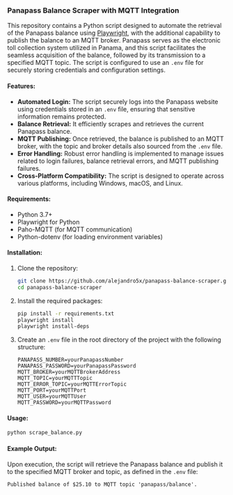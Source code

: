 ### Panapass Balance Scraper with MQTT Integration

This repository contains a Python script designed to automate the retrieval of the Panapass balance using [Playwright](https://playwright.dev/python), with the additional capability to publish the balance to an MQTT broker. Panapass serves as the electronic toll collection system utilized in Panama, and this script facilitates the seamless acquisition of the balance, followed by its transmission to a specified MQTT topic. The script is configured to use an `.env` file for securely storing credentials and configuration settings.

#### Features:
- **Automated Login:** The script securely logs into the Panapass website using credentials stored in an `.env` file, ensuring that sensitive information remains protected.
- **Balance Retrieval:** It efficiently scrapes and retrieves the current Panapass balance.
- **MQTT Publishing:** Once retrieved, the balance is published to an MQTT broker, with the topic and broker details also sourced from the `.env` file.
- **Error Handling:** Robust error handling is implemented to manage issues related to login failures, balance retrieval errors, and MQTT publishing failures.
- **Cross-Platform Compatibility:** The script is designed to operate across various platforms, including Windows, macOS, and Linux.

#### Requirements:
- Python 3.7+
- Playwright for Python
- Paho-MQTT (for MQTT communication)
- Python-dotenv (for loading environment variables)

#### Installation:
1. Clone the repository:
    ```bash
    git clone https://github.com/alejandro5x/panapass-balance-scraper.git
    cd panapass-balance-scraper
    ```

2. Install the required packages:
    ```bash
    pip install -r requirements.txt
    playwright install
    playwright install-deps
    ```

3. Create an `.env` file in the root directory of the project with the following structure:
    ```
    PANAPASS_NUMBER=yourPanapassNumber
    PANAPASS_PASSWORD=yourPanapassPassword
    MQTT_BROKER=yourMQTTBrokerAddress
    MQTT_TOPIC=yourMQTTTopic
    MQTT_ERROR_TOPIC=yourMQTTErrorTopic
    MQTT_PORT=yourMQTTPort
    MQTT_USER=yourMQTTUser
    MQTT_PASSWORD=yourMQTTPassword
    ```

#### Usage:
```bash
python scrape_balance.py
```

#### Example Output:
Upon execution, the script will retrieve the Panapass balance and publish it to the specified MQTT broker and topic, as defined in the `.env` file:
```
Published balance of $25.10 to MQTT topic 'panapass/balance'.
```
